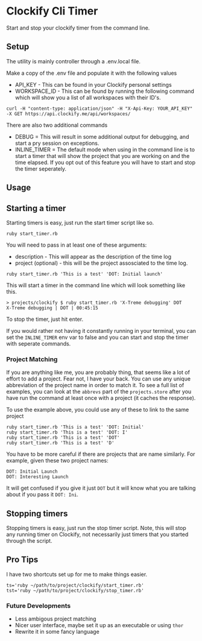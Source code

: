 # Clockify Cli Timer
Start and stop your clockify timer from the command line. 

## Setup
The utility is mainly controller through a .env.local file.

Make a copy of the .env file and populate it with the following values

* API_KEY - This can be found in your Clockify personal settings
* WORKSPACE_ID - This can be found by running the following command which will show you a list of all workspaces with their ID's.

```
curl -H "content-type: application/json" -H "X-Api-Key: YOUR_API_KEY" -X GET https://api.clockify.me/api/workspaces/
```
There are also two additional commands
* DEBUG = This will result in some additional output for debugging, and start a pry session on exceptions.
* INLINE_TIMER = The default mode when using in the command line is to start a timer that will show the project that you are working on and the time elapsed. If you opt out of this feature you will have to start and stop the timer seperately. 

## Usage

## Starting a timer

Starting timers is easy, just run the start timer script like so.

`ruby start_timer.rb`

You will need to pass in at least one of these arguments:

* description - This will appear as the description of the time log
* project (optional) - this will be the project assosciated to the time log.

`ruby start_timer.rb 'This is a test' 'DOT: Initial launch'`

This will start a timer in the command line which will look something like this. 

```
> projects/clockify $ ruby start_timer.rb 'X-Treme debugging' DOT
X-Treme debugging | DOT | 00:45:15
```

To stop the timer, just hit enter.

If you would rather not having it constantly running in your terminal, you can set the `INLINE_TIMER` env var to false and you can start and stop the timer with seperate commands. 

### Project Matching

If you are anything like me, you are probably thing, that seems like a lot of effort to add a project. Fear not, I have your back.
You can use any unique abbreviation of the project name in order to match it. To see a full list of examples, you can look at the `abbrevs` part of the `projects.store` after you have run the command at least once with a project (it caches the response).

To use the example above, you could use any of these to link to the same project

```
ruby start_timer.rb 'This is a test' 'DOT: Initial'
ruby start_timer.rb 'This is a test' 'DOT: I'
ruby start_timer.rb 'This is a test' 'DOT'
ruby start_timer.rb 'This is a test' 'D'
```

You have to be more careful if there are projects that are name similarly. For example, given these two project names:

```
DOT: Initial Launch
DOT: Interesting Launch
```
It will get confused if you give it just `DOT` but it will know what you are talking about if you pass it `DOT: Ini`.

## Stopping timers

Stopping timers is easy, just run the stop timer script. Note, this will stop any running timer on Clockify, not necessarily just timers that you started through the script.

## Pro Tips

I have two shortcuts set up for me to make things easier.

```
ts='ruby ~/path/to/project/clockify/start_timer.rb'
tst='ruby ~/path/to/project/clockify/stop_timer.rb'
```

### Future Developments
* Less ambigous project matching
* Nicer user interface, maybe set it up as an executable or using `thor`
* Rewrite it in some fancy language
